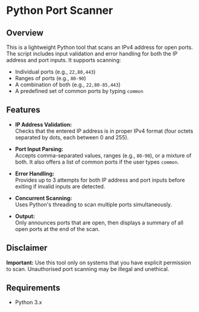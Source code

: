 # Python Port Scanner

## Overview

This is a lightweight Python tool that scans an IPv4 address for open ports. The script includes input validation and error handling for both the IP address and port inputs. It supports scanning:
- Individual ports (e.g., `22,80,443`)
- Ranges of ports (e.g., `80-90`)
- A combination of both (e.g., `22,80-85,443`)
- A predefined set of common ports by typing `common`

## Features

- **IP Address Validation:**  
  Checks that the entered IP address is in proper IPv4 format (four octets separated by dots, each between 0 and 255).

- **Port Input Parsing:**  
  Accepts comma-separated values, ranges (e.g., `80-90`), or a mixture of both. It also offers a list of common ports if the user types `common`.

- **Error Handling:**  
  Provides up to 3 attempts for both IP address and port inputs before exiting if invalid inputs are detected.

- **Concurrent Scanning:**  
  Uses Python's threading to scan multiple ports simultaneously.

- **Output:**  
  Only announces ports that are open, then displays a summary of all open ports at the end of the scan.

## Disclaimer

**Important:** Use this tool only on systems that you have explicit permission to scan. Unauthorised port scanning may be illegal and unethical.

## Requirements

- Python 3.x
